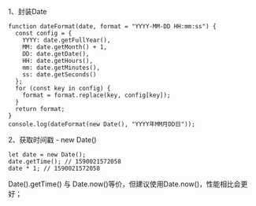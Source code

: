 1、封装Date

```
function dateFormat(date, format = "YYYY-MM-DD HH:mm:ss") {
  const config = {
    YYYY: date.getFullYear(),
    MM: date.getMonth() + 1,
    DD: date.getDate(),
    HH: date.getHours(),
    mm: date.getMinutes(),
    ss: date.getSeconds()
  };
  for (const key in config) {
    format = format.replace(key, config[key]);
  }
  return format;
}
console.log(dateFormat(new Date(), "YYYY年MM月DD日"));
```

2、获取时间戳 - new Date()

```
let date = new Date();
date.getTime(); // 1590021572058
date * 1; // 1590021572058
```

Date().getTime() 与 Date.now()等价，但建议使用Date.now()，性能相比会更好； 